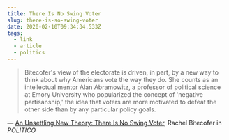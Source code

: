 ```yaml
---
title: There Is No Swing Voter
slug: there-is-so-swing-voter
date: 2020-02-10T09:34:34.533Z
tags:
  - link
  - article
  - politics
---
```


> Bitecofer's view of the electorate is driven, in part, by a new way to think about why Americans vote the way they do. She counts as an intellectual mentor Alan Abramowitz, a professor of political science at Emory University who popularized the concept of 'negative partisanship,' the idea that voters are more motivated to defeat the other side than by any particular policy goals.

&mdash; [An Unsettling New Theory: There Is No Swing Voter](https://www.politico.com/news/magazine/2020/02/06/rachel-bitecofer-profile-election-forecasting-new-theory-108944), Rachel Bitecofer in _POLITICO_